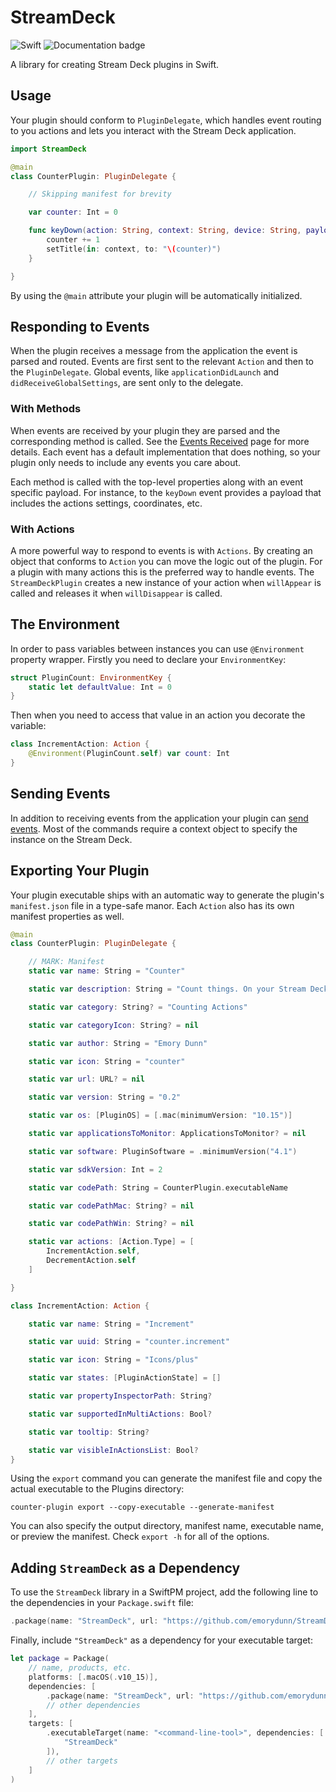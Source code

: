 # StreamDeck

![Swift](https://github.com/emorydunn/StreamDeckPlugin/workflows/Swift/badge.svg) ![Documentation badge](https://emorydunn.github.io/StreamDeckPlugin/badge.svg)

A library for creating Stream Deck plugins in Swift. 

## Usage

Your plugin should conform to `PluginDelegate`, which handles event routing to you actions and lets you interact with the Stream Deck application.

```swift
import StreamDeck

@main
class CounterPlugin: PluginDelegate {

    // Skipping manifest for brevity

    var counter: Int = 0

    func keyDown(action: String, context: String, device: String, payload: KeyEvent) {
        counter += 1
        setTitle(in: context, to: "\(counter)")
    }

}
```

By using the `@main` attribute your plugin will be automatically initialized.

## Responding to Events

When the plugin receives a message from the application the event is parsed and routed. Events are first sent to the relevant `Action` and then to the `PluginDelegate`. Global events, like `applicationDidLaunch` and `didReceiveGlobalSettings`, are sent only to the delegate.

### With Methods

When events are received by your plugin they are parsed and the corresponding method is called. See the [Events Received][er] page for more details. Each event has a default implementation that does nothing, so your plugin only needs to include any events you care about.

Each method is called with the top-level properties along with an event specific payload. For instance, to the `keyDown` event provides a payload that includes the actions settings, coordinates, etc.

### With Actions

A more powerful way to respond to events is with `Actions`. By creating an object that conforms to `Action` you can move the logic out of the plugin. For a plugin with many actions this is the preferred way to handle events. The `StreamDeckPlugin` creates a new instance of your action when `willAppear` is called and releases it when `willDisappear` is called.

## The Environment

In order to pass variables between instances you can use `@Environment` property wrapper. Firstly you need to declare your `EnvironmentKey`:

```swift
struct PluginCount: EnvironmentKey {
    static let defaultValue: Int = 0
}
```

Then when you need to access that value in an action you decorate the variable:

```swift
class IncrementAction: Action {
    @Environment(PluginCount.self) var count: Int
}
```

[er]: https://developer.elgato.com/documentation/stream-deck/sdk/events-received/

## Sending Events

In addition to receiving events from the application your plugin can [send events][se]. Most of the commands require a context object to specify the instance on the Stream Deck.

[se]: https://developer.elgato.com/documentation/stream-deck/sdk/events-sent/

## Exporting Your Plugin

Your plugin executable ships with an automatic way to generate the plugin's `manifest.json` file in a type-safe manor. Each `Action` also has its own manifest properties as well.

```swift
@main
class CounterPlugin: PluginDelegate {

    // MARK: Manifest
    static var name: String = "Counter"

    static var description: String = "Count things. On your Stream Deck!"

    static var category: String? = "Counting Actions"

    static var categoryIcon: String? = nil

    static var author: String = "Emory Dunn"

    static var icon: String = "counter"

    static var url: URL? = nil

    static var version: String = "0.2"

    static var os: [PluginOS] = [.mac(minimumVersion: "10.15")]

    static var applicationsToMonitor: ApplicationsToMonitor? = nil

    static var software: PluginSoftware = .minimumVersion("4.1")

    static var sdkVersion: Int = 2

    static var codePath: String = CounterPlugin.executableName

    static var codePathMac: String? = nil

    static var codePathWin: String? = nil

    static var actions: [Action.Type] = [
        IncrementAction.self,
        DecrementAction.self
    ]

}

class IncrementAction: Action {

    static var name: String = "Increment"

    static var uuid: String = "counter.increment"

    static var icon: String = "Icons/plus"

    static var states: [PluginActionState] = []

    static var propertyInspectorPath: String?

    static var supportedInMultiActions: Bool?

    static var tooltip: String?

    static var visibleInActionsList: Bool?
}

```

Using the `export` command you can generate the manifest file and copy the actual executable to the Plugins directory:

```
counter-plugin export --copy-executable --generate-manifest
```

You can also specify the output directory, manifest name, executable name, or preview the manifest. Check `export -h` for all of the options.

## Adding `StreamDeck` as a Dependency

To use the `StreamDeck` library in a SwiftPM project,
add the following line to the dependencies in your `Package.swift` file:

```swift
.package(name: "StreamDeck", url: "https://github.com/emorydunn/StreamDeckPlugin.git", .branch("main"))
```

Finally, include `"StreamDeck"` as a dependency for your executable target:

```swift
let package = Package(
    // name, products, etc.
    platforms: [.macOS(.v10_15)],
    dependencies: [
        .package(name: "StreamDeck", url: "https://github.com/emorydunn/StreamDeckPlugin.git", .branch("main")),
        // other dependencies
    ],
    targets: [
        .executableTarget(name: "<command-line-tool>", dependencies: [
            "StreamDeck"
        ]),
        // other targets
    ]
)
```
